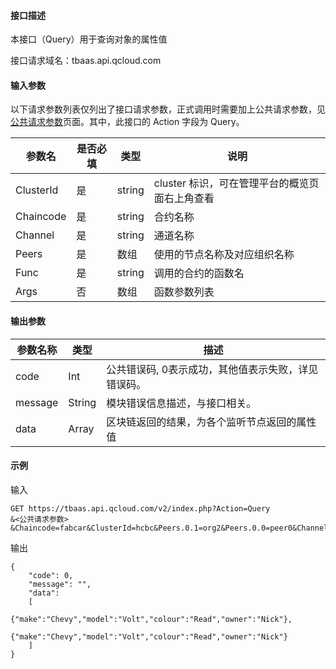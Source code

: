 #### 接口描述

本接口（Query）用于查询对象的属性值

接口请求域名：tbaas.api.qcloud.com

#### 输入参数

以下请求参数列表仅列出了接口请求参数，正式调用时需要加上公共请求参数，见[公共请求参数](http://tcecqpoc.fsphere.cn/document/product/236/6921)页面。其中，此接口的 Action 字段为 Query。

| 参数名       | 是否必填 | 类型     | 说明                         |
| --------- | ---- | ------ | -------------------------- |
| ClusterId | 是    | string | cluster 标识，可在管理平台的概览页面右上角查看 |
| Chaincode | 是    | string | 合约名称                       |
| Channel   | 是    | string | 通道名称                       |
| Peers     | 是    | 数组     | 使用的节点名称及对应组织名称             |
| Func      | 是    | string | 调用的合约的函数名                  |
| Args      | 否    | 数组     | 函数参数列表                     |

#### 输出参数

| 参数名称    | 类型     | 描述                          |
| ------- | ------ | --------------------------- |
| code    | Int    | 公共错误码, 0表示成功，其他值表示失败，详见错误码。 |
| message | String | 模块错误信息描述，与接口相关。             |
| data    | Array  | 区块链返回的结果，为各个监听节点返回的属性值      |

#### 示例

输入

```
GET https://tbaas.api.qcloud.com/v2/index.php?Action=Query
&<公共请求参数>
&Chaincode=fabcar&ClusterId=hcbc&Peers.0.1=org2&Peers.0.0=peer0&Channel=wfchannel&Func=QueryCar&Args.0=CAR1
```

输出

```
{
    "code": 0,
    "message": "",
    "data": 
    [
         {"make":"Chevy","model":"Volt","colour":"Read","owner":"Nick"},					   
         {"make":"Chevy","model":"Volt","colour":"Read","owner":"Nick"}
    ]
}
```
